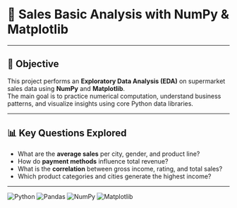 # 🧠 Sales Basic Analysis with NumPy & Matplotlib

---

## 🎯 Objective
This project performs an **Exploratory Data Analysis (EDA)** on supermarket sales data using **NumPy** and **Matplotlib**.  
The main goal is to practice numerical computation, understand business patterns, and visualize insights using core Python data libraries.

---

## 📊 Key Questions Explored
- What are the **average sales** per city, gender, and product line?  
- How do **payment methods** influence total revenue?  
- What is the **correlation** between gross income, rating, and total sales?  
- Which product categories and cities generate the highest income?

---
![Python](https://img.shields.io/badge/Python-3.10+-blue)
![Pandas](https://img.shields.io/badge/Pandas-Data%20Handling-green)
![NumPy](https://img.shields.io/badge/NumPy-Numerical%20Computing-orange)
![Matplotlib](https://img.shields.io/badge/Matplotlib-Visualization-purple)
